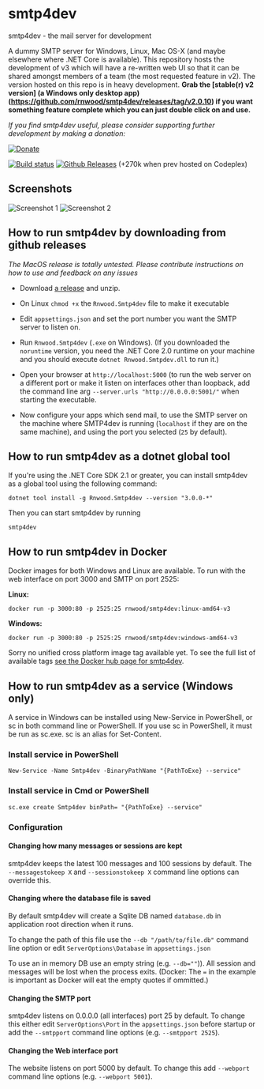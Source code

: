# smtp4dev
smtp4dev - the mail server for development

A dummy SMTP server for Windows, Linux, Mac OS-X (and maybe elsewhere where .NET Core is available). This repository hosts the development of v3 which will have a re-written web UI so that it can be shared amongst members of a team (the most requested feature in v2).
The version hosted on this repo is in heavy development. **Grab the [stable(r) v2 version] (a Windows only desktop app) (https://github.com/rnwood/smtp4dev/releases/tag/v2.0.10) if you want something feature complete which you can just double click on and use.**

*If you find smtp4dev useful, please consider supporting further development by making a donation:*

<a href='https://www.paypal.me/rnwood'><img alt='Donate' src='https://www.paypalobjects.com/webstatic/en_US/btn/btn_donate_pp_142x27.png'/></a>

[![Build status](https://ci.appveyor.com/api/projects/status/tay9sajnfh4vy2x0/branch/master?svg=true)](https://ci.appveyor.com/project/rnwood/smtp4dev/branch/master)
[![Github Releases](https://img.shields.io/github/downloads/rnwood/smtp4dev/latest/total.svg)](https://github.com/rnwood/smtp4dev/releases) (+270k when prev hosted on Codeplex)

## Screenshots

![Screenshot 1](screenshot1.png)
![Screenshot 2](screenshot2.png)


## How to run smtp4dev by downloading from github releases 

*The MacOS release is totally untested. Please contribute instructions on how to use and feedback on any issues*

- Download [a release](https://github.com/rnwood/smtp4dev/releases) and unzip.

- On Linux `chmod +x` the `Rnwood.Smtp4dev` file to make it executable

- Edit ``appsettings.json`` and set the port number you want the SMTP server to listen on.

- Run `Rnwood.Smtp4dev` (`.exe` on Windows). (If you downloaded the ``noruntime`` version, you need the .NET Core 2.0 runtime on your machine and you should execute ``dotnet Rnwood.Smtpdev.dll`` to run it.)

- Open your browser at `http://localhost:5000` (to run the web server on a different port or make it listen on interfaces other than loopback, add the command line arg `--server.urls "http://0.0.0.0:5001/"` when starting the executable.

- Now configure your apps which send mail, to use the SMTP server on the machine where SMTP4dev is running (``localhost`` if they are on the same machine), and using the port you selected (``25`` by default).

## How to run smtp4dev as a dotnet global tool

If you're using the .NET Core SDK 2.1 or greater, you can install smtp4dev as a global tool using the following command:
```
dotnet tool install -g Rnwood.Smtp4dev --version "3.0.0-*"
```
Then you can start smtp4dev by running
```
smtp4dev
```


## How to run smtp4dev in Docker
Docker images for both Windows and Linux are available. To run with the web interface on port 3000 and SMTP on port 2525:

**Linux:**
```
docker run -p 3000:80 -p 2525:25 rnwood/smtp4dev:linux-amd64-v3
```
**Windows:**
```
docker run -p 3000:80 -p 2525:25 rnwood/smtp4dev:windows-amd64-v3
```
Sorry no unified cross platform image tag available yet. To see the full list of available tags [see the Docker hub page for smtp4dev](https://hub.docker.com/r/rnwood/smtp4dev/tags/).

## How to run smtp4dev as a service (Windows only)

A service in Windows can be installed using New-Service in PowerShell, or sc in both command line or PowerShell. If you use sc in PowerShell, it must be run as sc.exe. sc is an alias for Set-Content.

### Install service in PowerShell

```
New-Service -Name Smtp4dev -BinaryPathName "{PathToExe} --service"
```

### Install service in Cmd or PowerShell

```
sc.exe create Smtp4dev binPath= "{PathToExe} --service"
```


### Configuration
#### Changing how many messages or sessions are kept
smtp4dev keeps the latest 100 messages and 100 sessions by default.
The ``--messagestokeep X`` and ``--sessionstokeep X`` command line options can override this.

#### Changing where the database file is saved
By default smtp4dev will create a Sqlite DB named ``database.db`` in application root direction when it runs.

To change the path of this file use the ``--db "/path/to/file.db"`` command line option or edit ``ServerOptions\Database`` in ``appsettings.json``

To use an in memory DB use an empty string (e.g. ``--db=""``)). All session and messages will be lost when the process exits. (Docker: The ``=`` in the example is important as Docker will eat the empty quotes if ommitted.)

#### Changing the SMTP port
smtp4dev listens on 0.0.0.0 (all interfaces) port 25 by default. To change this either edit `ServerOptions\Port` in the ``appsettings.json`` before startup or add the ``--smtpport`` command line options (e.g. ``--smtpport 2525``).

#### Changing the Web interface port
The website listens on port 5000 by default. To change this add ``--webport`` command line options (e.g. ``--webport 5001``).
